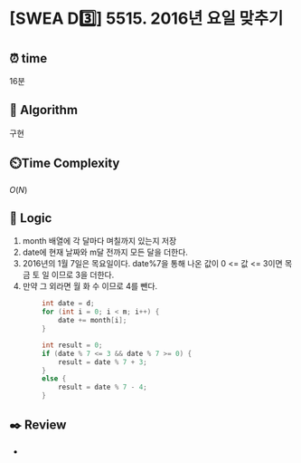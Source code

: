# [SWEA D3️⃣] 5515. 2016년 요일 맞추기
 
## ⏰  **time**

16분

## :pushpin: **Algorithm**

구현

## ⏲️**Time Complexity**

$O(N)$

## :round_pushpin: **Logic**
1. month 배열에 각 달마다 며칠까지 있는지 저장
2. date에 현재 날짜와 m달 전까지 모든 달을 더한다.
3. 2016년의 1월 7일은 목요일이다. date%7을 통해 나온 값이 0 <= 값 <= 3이면 목 금 토 일 이므로 3을 더한다.
4. 만약 그 외라면 월 화 수 이므로 4를 뺀다.
```cpp
		int date = d;
		for (int i = 0; i < m; i++) {
			date += month[i];
		}

		int result = 0;
		if (date % 7 <= 3 && date % 7 >= 0) {
			result = date % 7 + 3;
		}
		else {
			result = date % 7 - 4;
		}
```

## :black_nib: **Review**
- 
